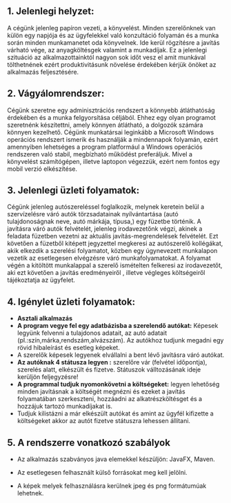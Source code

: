 ## 1. **Jelenlegi helyzet:**

A cégünk jelenleg papíron vezeti, a könyvelést. Minden szerelőnknek van külön egy napjója és az ügyfelekkel való konzultáció folyamán és a munka során minden munkamanetet oda könyvelnek. Ide kerül rögzítésre a javítás várható vége, az anyagköltésgek valamint a munkadíjak. Ez a jelenlegi szituáció az alkalmazottainktól nagyon sok időt vesz el amit munkával tölthetnének ezért produktivitásunk növelése érdekében kérjük önöket az alkalmazás feljesztésére.

## 2. **Vágyálomrendszer:**

Cégünk szeretne egy adminisztrációs rendszert a könnyebb átláthatóság érdekében és a munka felgyorsítása céljából. Ehhez egy olyan programot szeretnénk készítettni, amely könnyen átlátható, a dolgozók számára könnyen kezelhető. Cégünk munkatársai leginkább a Microsoft Windows operációs rendszert ismerik és használják a mindennapok folyamán, ezért amennyiben lehetséges a program platformául a Windows operációs rendszeren való stabil, megbízható működést preferáljuk. Mivel a könyvelést számítógépen, illetve laptopon végezzük, ezért nem fontos egy mobil verzió elkészítése.

## 3. **Jelenlegi üzleti folyamatok:**

Cégünk jelenleg autószereléssel foglalkozik, melynek keretein belül a szervízelésre váró autók törzsadatainak nyílvántartása (autó tulajdonoságnak neve, autó márkája, típusa,) egy füzetbe történik.
A javításra váró autók felvételét, jelenleg irodavezetőnk végzi, akinek a feladata füzetben vezetni az aktuális javítás-megrendelések felvételét. Ezt követően a füzetből kitépett jegyzettel megkeresi az autószerelő kollégákat, akik elkezdik a szerelési folyamatot, közben egy úgynevezett munkalapon vezetik az esetlegesen elvégzésre váró munkafolyamatokat. A folyamat végén a kitöltött munkalappal a szerelő ismételten felkeresi az irodavezetőt, aki ezt követően a javítás eredményeiről , illetve végleges költségeiről tájékoztatja az ügyfelet.

## 4. **Igénylet üzleti folyamatok:**

- **Asztali alkalmazás**
- **A program vegye fel egy adatbázisba a szerelendő autókat:** Képesek legyünk felvenni a tulajdonos adatait, az autó adatait (pl.:szín,márka,rendszám,alvázszám). Az autókhoz tudjunk megadni egy rövid hibaleírást és esetleg képeket.
- A szerelők képesek legyenek elvállalni a bent lévő javításra váró autókat.
- **Az autóknak 4 státusza legyen :** szerelőre vár (felvétel időpontja), szerelés alatt, elkészült és fizetve. Státuszok válltozásának ideje kerüljön feljegyzésre!
- **A programmal tudjuk nyomonkövetni a költségeket:** legyen lehetőség minden javításnak a költségét megnézni és ezeket a javítás folyamatában szerkeszteni, hozzáadni az alkatrészköltésget és a hozzájuk tartozó munkadíjakat is.
- Tudjuk kilistázni a már elkészült autókat és amint az ügyfél kifizette a költségeket akkor az autót fizetve státuszra lehessen állítani.

## 5. **A rendszerre vonatkozó szabályok**

* Az alkalmazás szabványos java elemekkel készüljön: JavaFX, Maven.

* Az esetlegesen felhasznált külső forrásokat meg kell jelölni.

* A képek melyek felhasználásra kerülnek jpeg és png formátumúak lehetnek.